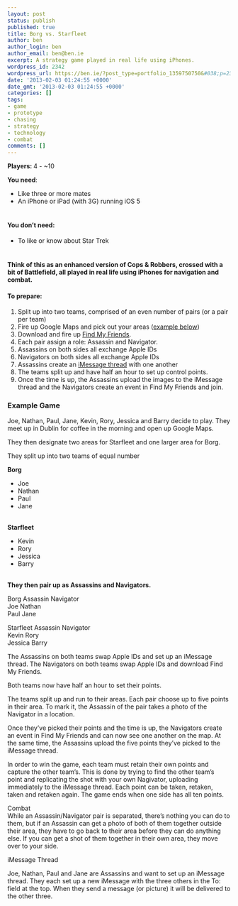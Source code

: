 ```yaml
---
layout: post
status: publish
published: true
title: Borg vs. Starfleet
author: ben
author_login: ben
author_email: ben@ben.ie
excerpt: A strategy game played in real life using iPhones.
wordpress_id: 2342
wordpress_url: https://ben.ie/?post_type=portfolio_1359750750&#038;p=2342
date: '2013-02-03 01:24:55 +0000'
date_gmt: '2013-02-03 01:24:55 +0000'
categories: []
tags:
- game
- prototype
- chasing
- strategy
- technology
- combat
comments: []
---
```

<p><b><b>Players: </b></b>4 - ~10</p>
<p><strong>You need</strong>:</p>
<ul>
<li dir="ltr">Like three or more mates</li>
<li dir="ltr">An iPhone or iPad (with 3G) running iOS 5</li>
</ul>
<h4><b><b><br />
You don’t need:<br />
</b></b></h4>
<ul>
<li dir="ltr">To like or know about Star Trek</li>
</ul>
<h4><b><b><br />
Think of this as an enhanced version of Cops &amp; Robbers, crossed with a bit of Battlefield, all played in real life using iPhones for navigation and combat.</b></b></h4>
<h4>To prepare:</h4>
<ol>
<li dir="ltr">Split up into two teams, comprised of an even number of pairs (or a pair per team)</li>
<li dir="ltr">Fire up Google Maps and pick out your areas (<a href="https://docs.google.com/document/d/1nkmkOBZzcgOBw6LwKazb1alzWQczH6Z3LFhgmFO54_g/edit#bookmark=id.t0plfs4slhhi">example below</a>)</li>
<li dir="ltr">Download and fire up <a href="https://itunes.apple.com/us/app/find-my-friends/id466122094?mt=8">Find My Friends</a>.</li>
<li dir="ltr">Each pair assign a role: Assassin and Navigator.</li>
<li dir="ltr">Assassins on both sides all exchange Apple IDs</li>
<li dir="ltr">Navigators on both sides all exchange Apple IDs</li>
<li dir="ltr">Assassins create an <a href="https://docs.google.com/document/d/1nkmkOBZzcgOBw6LwKazb1alzWQczH6Z3LFhgmFO54_g/edit#bookmark=id.2bdg4a5jfmyr">iMessage thread</a> with one another</li>
<li dir="ltr">The teams split up and have half an hour to set up control points.</li>
<li dir="ltr">Once the time is up, the Assassins upload the images to the iMessage thread and the Navigators create an event in Find My Friends and join.</li>
</ol>
<h3><b><b>Example Game<br />
</b></b></h3>
<p>Joe, Nathan, Paul, Jane, Kevin, Rory, Jessica and Barry decide to play. They meet up in Dublin for coffee in the morning and open up Google Maps.</p>
<p>They then designate two areas for Starfleet and one larger area for Borg.</p>
<p>They split up into two teams of equal number</p>
<p><strong>Borg</strong></p>
<ul>
<li dir="ltr">Joe</li>
<li dir="ltr">Nathan</li>
<li dir="ltr">Paul</li>
<li dir="ltr">Jane</li>
</ul>
<p><b><b><br />
Starfleet<br />
</b></b></p>
<ul>
<li dir="ltr">Kevin</li>
<li dir="ltr">Rory</li>
<li dir="ltr">Jessica</li>
<li dir="ltr">Barry</li>
</ul>
<p><b id="internal-source-marker_0.6103447314817458"><br />
They then pair up as Assassins and Navigators.</b></p>
<p>Borg Assassin Navigator<br />
Joe Nathan<br />
Paul Jane</p>
<p>Starfleet Assassin Navigator<br />
Kevin Rory<br />
Jessica Barry</p>
<p>The Assassins on both teams swap Apple IDs and set up an iMessage thread. The Navigators on both teams swap Apple IDs and download Find My Friends.</p>
<p>Both teams now have half an hour to set their points.</p>
<p>The teams split up and run to their areas. Each pair choose up to five points in their area. To mark it, the Assassin of the pair takes a photo of the Navigator in a location.</p>
<p>Once they’ve picked their points and the time is up, the Navigators create an event in Find My Friends and can now see one another on the map. At the same time, the Assassins upload the five points they’ve picked to the iMessage thread.</p>
<p>In order to win the game, each team must retain their own points and capture the other team’s. This is done by trying to find the other team’s point and replicating the shot with your own Nagivator, uploading immediately to the iMessage thread. Each point can be taken, retaken, taken and retaken again. The game ends when one side has all ten points.</p>
<p>Combat<br />
While an Assassin/Navigator pair is separated, there’s nothing you can do to them, but if an Assassin can get a photo of both of them together outside their area, they have to go back to their area before they can do anything else. If you can get a shot of them together in their own area, they move over to your side.</p>
<p>iMessage Thread</p>
<p>Joe, Nathan, Paul and Jane are Assassins and want to set up an iMessage thread. They each set up a new iMessage with the three others in the To: field at the top. When they send a message (or picture) it will be delivered to the other three.</p>
